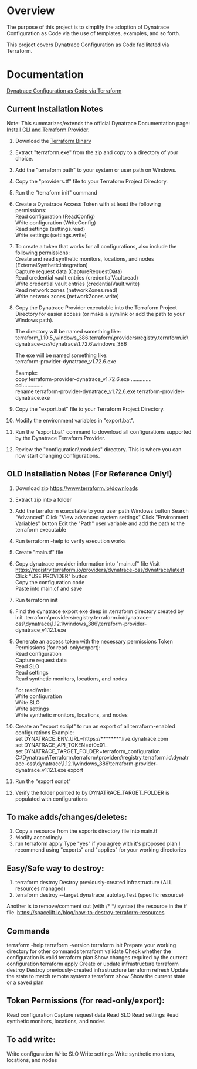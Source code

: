 # Overview
The purpose of this project is to simplify the adoption of Dynatrace Configuration as Code via the use of templates, examples, and so forth.

This project covers Dynatrace Configuration as Code facilitated via Terraform.

# Documentation
[Dynatrace Configuration as Code via Terraform](https://docs.dynatrace.com/docs/shortlink/configuration-as-code-terraform) 

## Current Installation Notes

Note: This summarizes/extends the official Dynatrace Documentation page:
[Install CLI and Terraform Provider](https://docs.dynatrace.com/docs/shortlink/terraform-cli).

1)  Download the [Terraform Binary](https://developer.hashicorp.com/terraform/install)

2)  Extract "terraform.exe" from the zip and copy to a directory of your choice.

3)  Add the "terraform path" to your system or user path on Windows.

4)  Copy the "providers.tf" file to your Terraform Project Directory.

5)  Run the "terraform init" command

6) Create a Dynatrace Access Token with at least the following permissions:  
    Read configuration (ReadConfig)  
    Write configuration (WriteConfig)  
    Read settings (settings.read)  
    Write settings (settings.write)  

7)  To create a token that works for all configurations, also include the following permissions:  
    Create and read synthetic monitors, locations, and nodes (ExternalSyntheticIntegration)  
    Capture request data (CaptureRequestData)  
    Read credential vault entries (credentialVault.read)  
    Write credential vault entries (credentialVault.write)  
    Read network zones (networkZones.read)  
    Write network zones (networkZones.write)  

8)  Copy the Dynatrace Provider executable into the Terraform Project Directory for easier access (or make a symlink or add the path to your Windows path).

    The directory will be named something like:  
    terraform_1.10.5_windows_386\.terraform\providers\registry.terraform.io\dynatrace-oss\dynatrace\1.72.6\windows_386

    The exe will be named something like:  
    terraform-provider-dynatrace_v1.72.6.exe  

    Example:  
    copy terraform-provider-dynatrace_v1.72.6.exe ..\..\..\..\..\..\..  
    cd ..\..\..\..\..\..\..  
    rename terraform-provider-dynatrace_v1.72.6.exe terraform-provider-dynatrace.exe  

9)  Copy the "export.bat" file to your Terraform Project Directory.

10)  Modify the environment variables in "export.bat".

11)  Run the "export.bat" command to download all configurations supported by the Dynatrace Terraform Provider.

12)  Review the "configuration\modules" directory.  This is where you can now start changing configurations.

## OLD Installation Notes (For Reference Only!)
1)  Download zip
	https://www.terraform.io/downloads
2)  Extract zip into a folder
3)  Add the terraform executable to your user path
	Windows button
	Search "Advanced"
	Click "View advanced system settings"
	Click "Environment Variables" button
	Edit the "Path" user variable and add the path to the terraform executable 
4)  Run terraform -help to verify execution works
5)  Create "main.tf" file
6)  Copy dynatrace provider information into "main.cf" file
	Visit https://registry.terraform.io/providers/dynatrace-oss/dynatrace/latest
	Click "USE PROVIDER" button  
	Copy the configuration code  
	Paste into main.cf and save  
7)  Run terraform init  
8)  Find the dynatrace export exe deep in .terraform directory created by init
	.terraform\providers\registry.terraform.io\dynatrace-oss\dynatrace\1.12.1\windows_386\terraform-provider-dynatrace_v1.12.1.exe
9)  Generate an access token with the necessary permissions
	Token Permissions (for read-only/export):  
	Read configuration  
	Capture request data  
	Read SLO  
	Read settings  
	Read synthetic monitors, locations, and nodes  
  
	For read/write:  
	Write configuration  
	Write SLO  
	Write settings  
	Write synthetic monitors, locations, and nodes  
10) Create an "export script" to run an export of all terraform-enabled configurations
	Example:  
	set DYNATRACE_ENV_URL=https://********.live.dynatrace.com  
	set DYNATRACE_API_TOKEN=dt0c01.*.*  
	set DYNATRACE_TARGET_FOLDER=terraform_configuration  
	C:\Dynatrace\Terraform\.terraform\providers\registry.terraform.io\dynatrace-oss\dynatrace\1.12.1\windows_386\terraform-provider-dynatrace_v1.12.1.exe export  
11) Run the "export script"  
12) Verify the folder pointed to by DYNATRACE_TARGET_FOLDER is populated with configurations

## To make adds/changes/deletes:
1)  Copy a resource from the exports directory file into main.tf
2)  Modify accordingly
3)  run terraform apply
    Type "yes" if you agree with it's proposed plan
    I recommend using "exports" and "applies" for your working directories

## Easy/Safe way to destroy:
1)  terraform destroy Destroy previously-created infrastructure (ALL resources managed)
2)  terraform destroy --target dynatrace_autotag.Test (specific resource)

Another is to remove/comment out (with /* */ syntax) the resource in the tf file.
https://spacelift.io/blog/how-to-destroy-terraform-resources

## Commands
terraform -help
terraform -version
terraform init     Prepare your working directory for other commands
terraform validate Check whether the configuration is valid
terraform plan     Show changes required by the current configuration
terraform apply    Create or update infrastructure
terraform destroy  Destroy previously-created infrastructure
terraform refresh  Update the state to match remote systems
terraform show     Show the current state or a saved plan

## Token Permissions (for read-only/export):
Read configuration
Capture request data
Read SLO
Read settings
Read synthetic monitors, locations, and nodes

## To add write:
Write configuration
Write SLO
Write settings
Write synthetic monitors, locations, and nodes
